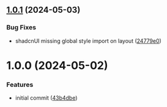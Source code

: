 ## [1.0.1](https://github.com/alphacoma18/portfolio/compare/v1.0.0...v1.0.1) (2024-05-03)


### Bug Fixes

* shadcnUI missing global style import on layout ([24779e0](https://github.com/alphacoma18/portfolio/commit/24779e0a5aea194489d94caa8b8832e32ad6cc0c))

# 1.0.0 (2024-05-02)


### Features

* initial commit ([43b4dbe](https://github.com/alphacoma18/portfolio/commit/43b4dbeb1d842c3e2b4c565b83f7528bd80fbd66))
